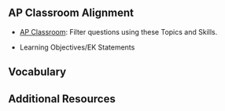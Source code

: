 ## AP Classroom Alignment
- [AP Classroom](https://myap.collegeboard.org/login): Filter questions using these Topics and Skills.

- Learning Objectives/EK Statements

## Vocabulary


## Additional Resources